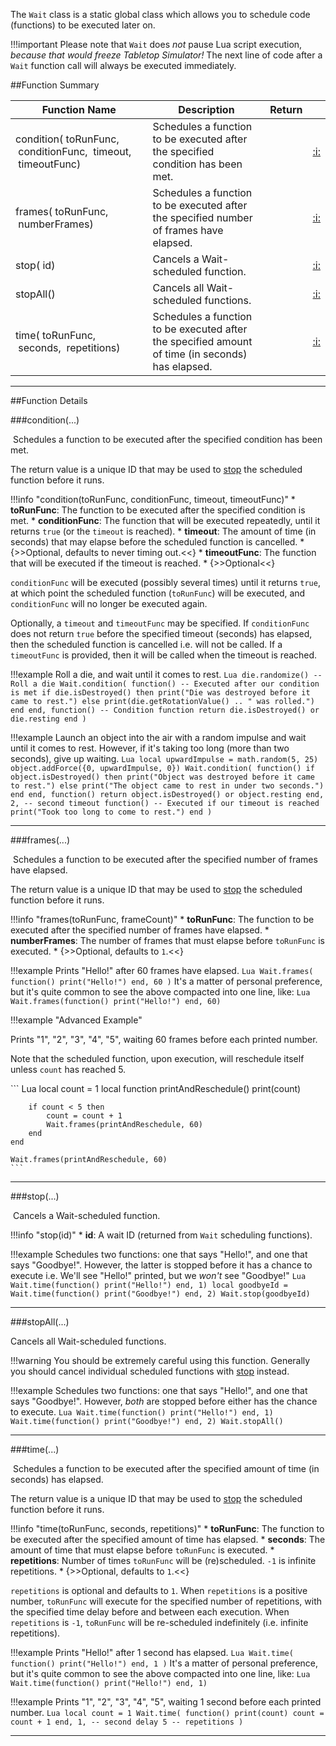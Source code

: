 The `Wait` class is a static global class which allows you to schedule code (functions) to be executed later on.

!!!important
    Please note that `Wait` does _not_ pause Lua script execution, _because that would freeze Tabletop Simulator!_ The
    next line of code after a `Wait` function call will always be executed immediately.

##Function Summary

Function Name | Description | Return | &nbsp;
-- | -- | -- | --
condition([<span class="tag fun"></span>](types.md#function)&nbsp;toRunFunc, [<span class="tag fun"></span>](types.md#function)&nbsp;conditionFunc, [<span class="tag flo"></span>](types.md)&nbsp;timeout, [<span class="tag fun"></span>](types.md#function)&nbsp;timeoutFunc) | Schedules a function to be executed after the specified condition has been met. | [<span class="ret int"></span>](types.md) | [:i:](#condition)
frames([<span class="tag fun"></span>](types.md#function)&nbsp;toRunFunc, [<span class="tag int"></span>](types.md)&nbsp;numberFrames) | Schedules a function to be executed after the specified number of frames have elapsed. | [<span class="ret int"></span>](types.md) | [:i:](#frames)
stop([<span class="tag int"></span>](types.md)&nbsp;id) | Cancels a Wait-scheduled function. | [<span class="ret boo"></span>](types.md) | [:i:](#stop)
stopAll() | Cancels all Wait-scheduled functions. | | [:i:](#stopall)
time([<span class="tag fun"></span>](types.md#function)&nbsp;toRunFunc, [<span class="tag flo"></span>](types.md)&nbsp;seconds, [<span class="tag int"></span>](types.md)&nbsp;repetitions) | Schedules a function to be executed after the specified amount of time (in seconds) has elapsed. | [<span class="ret int"></span>](types.md) | [:i:](#time)

---

##Function Details

###condition(...)

[<span class="ret int"></span>](types.md)&nbsp;Schedules a function to be executed after the specified condition has been met.

The return value is a unique ID that may be used to [stop](#stop) the scheduled function before it runs.

!!!info "condition(toRunFunc, conditionFunc, timeout, timeoutFunc)"
    * [<span class="tag fun"></span>](types.md#function) **toRunFunc**: The function to be executed after the specified condition is met.
    * [<span class="tag fun"></span>](types.md#function) **conditionFunc**: The function that will be executed repeatedly, until it returns `true` (or the `timeout` is reached).
    * [<span class="tag flo"></span>](types.md) **timeout**: The amount of time (in seconds) that may elapse before the scheduled function is cancelled.
        * {>>Optional, defaults to never timing out.<<}
    * [<span class="tag fun"></span>](types.md#function) **timeoutFunc**: The function that will be executed if the timeout is reached.
        * {>>Optional<<}

`conditionFunc` will be executed (possibly several times) until it returns `true`, at which point the
scheduled function (`toRunFunc`) will be executed, and `conditionFunc` will no longer be executed again.

Optionally, a `timeout` and `timeoutFunc` may be specified. If `conditionFunc` does not return `true` before the specified
timeout (seconds) has elapsed, then the scheduled function is cancelled i.e. will not be called. If a `timeoutFunc` is
provided, then it will be called when the timeout is reached.

!!!example
    Roll a die, and wait until it comes to rest.
    ``` Lua
    die.randomize() -- Roll a die
    Wait.condition(
        function() -- Executed after our condition is met
            if die.isDestroyed() then
                print("Die was destroyed before it came to rest.")
            else
                print(die.getRotationValue() .. " was rolled.")
            end
        end,
        function() -- Condition function
            return die.isDestroyed() or die.resting
        end
    )
    ```

!!!example
    Launch an object into the air with a random impulse and wait until it comes to rest.
    However, if it's taking too long (more than two seconds), give up waiting.
    ``` Lua
    local upwardImpulse = math.random(5, 25)
    object.addForce({0, upwardImpulse, 0})
    Wait.condition(
        function()
            if object.isDestroyed() then
                print("Object was destroyed before it came to rest.")
            else
                print("The object came to rest in under two seconds.")
            end
        end,
        function()
            return object.isDestroyed() or object.resting
        end,
        2, -- second timeout
        function() -- Executed if our timeout is reached
            print("Took too long to come to rest.")
        end
    )
    ```

---

###frames(...)

[<span class="ret int"></span>](types.md)&nbsp;Schedules a function to be executed after the specified number of frames
have elapsed.

The return value is a unique ID that may be used to [stop](#stop) the scheduled function before it runs.

!!!info "frames(toRunFunc, frameCount)"
    * [<span class="tag fun"></span>](types.md#function) **toRunFunc**: The function to be executed after the specified number of frames have elapsed.
    * [<span class="tag int"></span>](types.md) **numberFrames**: The number of frames that must elapse before `toRunFunc` is executed.
        * {>>Optional, defaults to `1`.<<}

!!!example
    Prints "Hello!" after 60 frames have elapsed.
    ``` Lua
    Wait.frames(
        function()
            print("Hello!")
        end,
        60
    )
    ```
    It's a matter of personal preference, but it's quite common to see the above compacted into one line, like:
    ``` Lua
    Wait.frames(function() print("Hello!") end, 60)
    ```

!!!example "Advanced Example"
    <p>Prints "1", "2", "3", "4", "5", waiting 60 frames before each printed number.</p>
    <p>Note that the scheduled function, upon execution, will reschedule itself unless `count` has reached 5.</p>
    ``` Lua
    local count = 1
    local function printAndReschedule()
        print(count)

        if count < 5 then
            count = count + 1
            Wait.frames(printAndReschedule, 60)
        end
    end

    Wait.frames(printAndReschedule, 60)
    ```

---

###stop(...)

[<span class="ret boo"></span>](types.md)&nbsp;Cancels a Wait-scheduled function.

!!!info "stop(id)"
    * [<span class="tag int"></span>](types.md) **id**: A wait ID (returned from `Wait` scheduling functions).

!!!example
    Schedules two functions: one that says "Hello!", and one that says "Goodbye!". However, the latter is stopped before
    it has a chance to execute i.e. We'll see "Hello!" printed, but we _won't_ see "Goodbye!"
    ``` Lua
    Wait.time(function() print("Hello!") end, 1)
    local goodbyeId = Wait.time(function() print("Goodbye!") end, 2)
    Wait.stop(goodbyeId)
    ```

---

###stopAll(...)

Cancels all Wait-scheduled functions.

!!!warning
    You should be extremely careful using this function. Generally you should cancel individual scheduled functions with
    [stop](#stop) instead.

!!!example
    Schedules two functions: one that says "Hello!", and one that says "Goodbye!". However, _both_ are stopped before
    either has the chance to execute.
    ``` Lua
    Wait.time(function() print("Hello!") end, 1)
    Wait.time(function() print("Goodbye!") end, 2)
    Wait.stopAll()
    ```

---

###time(...)

[<span class="ret int"></span>](types.md)&nbsp;Schedules a function to be executed after the specified amount of time
(in seconds) has elapsed.

The return value is a unique ID that may be used to [stop](#stop) the scheduled function before it runs.

!!!info "time(toRunFunc, seconds, repetitions)"
    * [<span class="tag fun"></span>](types.md#function) **toRunFunc**: The function to be executed after the specified amount of time has elapsed.
    * [<span class="tag flo"></span>](types.md) **seconds**: The amount of time that must elapse before `toRunFunc` is executed.
    * [<span class="tag int"></span>](types.md) **repetitions**: Number of times `toRunFunc` will be (re)scheduled. `-1` is infinite repetitions.
        * {>>Optional, defaults to `1`.<<}

`repetitions` is optional and defaults to `1`. When `repetitions` is a positive number, `toRunFunc` will execute for the
specified number of repetitions, with the specified time delay before and between each execution. When `repetitions` is
`-1`, `toRunFunc` will be re-scheduled indefinitely (i.e. infinite repetitions).

!!!example
    Prints "Hello!" after 1 second has elapsed.
    ``` Lua
    Wait.time(
        function()
            print("Hello!")
        end,
        1
    )
    ```
    It's a matter of personal preference, but it's quite common to see the above compacted into one line, like:
    ``` Lua
    Wait.time(function() print("Hello!") end, 1)
    ```

!!!example
    Prints "1", "2", "3", "4", "5", waiting 1 second before each printed number.
    ``` Lua
    local count = 1
    Wait.time(
        function()
            print(count)
            count = count + 1
        end,
        1, -- second delay
        5 -- repetitions
    )
    ```

---

